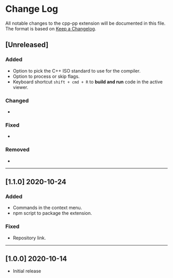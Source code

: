 # Change Log

All notable changes to the cpp-pp extension will be documented in this file. The format is based on [Keep a Changelog](http://keepachangelog.com/en/1.0.0/).

## [Unreleased]

### Added

* Option to pick the C++ ISO standard to use for the compiler.
* Option to process or skip flags.
* Keyboard shortcut `shift + cmd + R` to **build and run** code in the active viewer.

### Changed

* 

### Fixed

* 

### Removed

* 

---

## [1.1.0] 2020-10-24

### Added

* Commands in the context menu.
* npm script to package the extension.

### Fixed

* Repository link.

---

## [1.0.0] 2020-10-14

* Initial release
